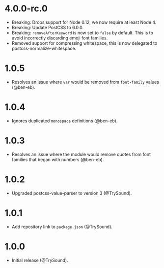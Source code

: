# 4.0.0-rc.0

* Breaking: Drops support for Node 0.12, we now require at least Node 4.
* Breaking: Update PostCSS to 6.0.0.
* Breaking: `removeAfterKeyword` is now set to `false` by default. This is to avoid incorrectly discarding emoji font
  families.
* Removed support for compressing whitespace, this is now delegated to postcss-normalize-whitespace.

# 1.0.5

* Resolves an issue where `var` would be removed from `font-family`
  values (@ben-eb).

# 1.0.4

* Ignores duplicated `monospace` definitions (@ben-eb).

# 1.0.3

* Resolves an issue where the module would remove quotes from font families that began with numbers (@ben-eb).

# 1.0.2

* Upgraded postcss-value-parser to version 3 (@TrySound).

# 1.0.1

* Add repository link to `package.json` (@TrySound).

# 1.0.0

* Initial release (@TrySound).
